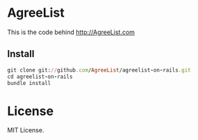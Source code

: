 AgreeList
=============
This is the code behind http://AgreeList.com

Install
-------
```ruby
git clone git://github.com/AgreeList/agreelist-on-rails.git
cd agreelist-on-rails
bundle install
```

License
=======
MIT License.
